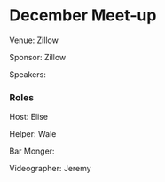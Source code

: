 # December Meet-up

Venue: Zillow

Sponsor: Zillow

Speakers: 


### Roles

Host: Elise

Helper: Wale

Bar Monger:

Videographer: Jeremy

